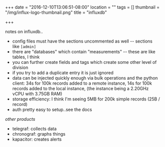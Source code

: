 +++
date = "2016-12-10T13:06:51-08:00"
location = ""
tags = []
thumbnail = "/img/influx-logo-thumbnail.png"
title = "influxdb"

+++

notes on influxdb..

<!--more-->

* config files must have the sections uncommented as well -- sections like `[admin]`
* there are "databases" which contain "measurements" -- these are like tables, I think
* you can further create fields and tags which create some other level of division
* if you try to add a duplicate entry it is just ignored
* data can be injected quickly enough via bulk operations and the python client:
34s for 100k records added to a remote instance,
14s for 100k records added to the local instance,
(the instance being a 2.20GHz vCPU with 3.75GB RAM)
* storage efficiency: I think I'm seeing 5MB for 200k simple records (25B / record)
* auth pretty easy to setup..see the docs

*other products*

* telegraf: collects data
* chronograf: graphs things
* kapacitor: creates alerts
